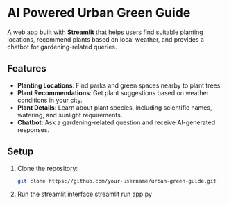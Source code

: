 # AI Powered Urban Green Guide

A web app built with **Streamlit** that helps users find suitable planting locations, recommend plants based on local weather, and provides a chatbot for gardening-related queries.

## Features

- **Planting Locations**: Find parks and green spaces nearby to plant trees.
- **Plant Recommendations**: Get plant suggestions based on weather conditions in your city.
- **Plant Details**: Learn about plant species, including scientific names, watering, and sunlight requirements.
- **Chatbot**: Ask a gardening-related question and receive AI-generated responses.

## Setup

1. Clone the repository:
   ```bash
   git clone https://github.com/your-username/urban-green-guide.git
2. Run the streamlit interface
    streamlit run app.py
